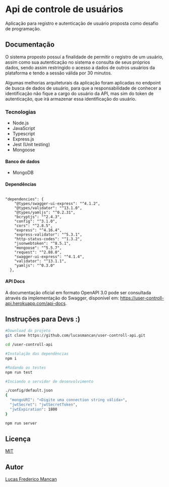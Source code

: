 # Api de controle de usuários

Aplicação para registro e autenticação de usuário proposta como desafio de programação.

## Documentação

O sistema proposto possuí a finalidade de permitir o registro de um usuário, assim como sua autenticação no sistema e consulta de seus próprios dados, sendo assim restringido o acesso a dados de outros usuários da plataforma e tendo a sessão válida por 30 minutos.

Algumas melhorias arquiteturais da aplicação foram aplicadas no endpoint de busca de dados de usuário, para que a responsabilidade de conhecer a identificação não fique a cargo do usuário da API, mas sim do token de autenticação, que irá armazenar essa identificação do usuário.


### Tecnologias
* Node.js
* JavaScript
* Typescript
* Express.js 
* Jest (Unit testing)
* Mongoose

#### Banco de dados
* MongoDB

#### Dependências

```

"dependencies": {
    "@types/swagger-ui-express": "^4.1.2",
    "@types/validator": "^13.1.0",
    "@types/yamljs": "^0.2.31",
    "bcryptjs": "^2.4.3",
    "config": "^3.1.0",
    "cors": "^2.8.5",
    "express": "^4.16.4",
    "express-validator": "^5.3.1",
    "http-status-codes": "^1.3.2",
    "jsonwebtoken": "^8.5.1",
    "mongoose": "^5.5.7",
    "request": "^2.88.0",
    "swagger-ui-express": "^4.1.4",
    "validator": "^13.1.1",
    "yamljs": "^0.3.0"
  },
```

#### API Docs
A documentação oficial em formato OpenAPI 3.0 pode ser consultada através da implementação do Swagger, disponível em: https://user-controll-api.herokuapp.com/api-docs.

## Instruções para Devs :)

```bash
#Download do projeto
git clone https://github.com/lucasmancan/user-controll-api.git

cd /user-controll-api

#Instalação das dependências
npm i

#Rodando os testes
npm run test

#Inciando o servidor de desenvolvimento

./config/default.json
{
  "mongoURI": "<Digite uma connection string válida>",
  "jwtSecret": "jwtSecretToken",
  "jwtExpiration": 1800
}

npm run server
```

## Licença
[MIT](https://choosealicense.com/licenses/mit/)

## Autor
[Lucas Frederico Mançan](https://www.linkedin.com/in/lucasmancan/)
